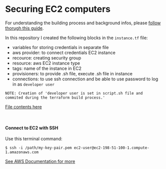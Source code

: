 # Securing EC2 computers

For understanding the building process and background infos, please [follow thorugh this guide](https://github.com/green-fox-academy/czakoilevente/blob/master/project-phase/sprint5/code_as_infrastructure.md).

In this repository I created the following blocks in the `instance.tf` file:

 * variables for storing credentials in separate file
 * aws provider: to connect credentials EC2 instance
 * recource: creating security group
 * resource: aws EC2 instance type
 * tags: name of the instance in EC2
 * provisioners: to provide .sh file, execute .sh file in instance
 * connections: to use ssh connection and be able to use password to log in as `developer user`
 
 ```
 NOTE: Creation of 'developer user is set in script.sh file and commited during the terraform build process.'
 ```
 
 [File contents here](https://github.com/green-fox-academy/czakoilevente/tree/master/project-phase/sprint5/Securing_EC2_Computers)
 
 <br>
 
 #### Connect to EC2 with SSH

Use this terminal command:

```
$ ssh -i /path/my-key-pair.pem ec2-user@ec2-198-51-100-1.compute-1.amazonaws.com
```

[See AWS Documentation for more](https://docs.aws.amazon.com/AWSEC2/latest/UserGuide/AccessingInstancesLinux.html)
